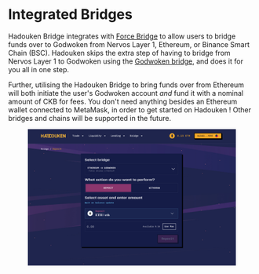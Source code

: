 # Integrated Bridges

Hadouken Bridge integrates with [Force Bridge](https://forcebridge.com/bridge/Ethereum/Nervos) to allow users to bridge funds over to Godwoken from Nervos Layer 1, Ethereum, or Binance Smart Chain (BSC). Hadouken skips the extra step of having to bridge from Nervos Layer 1 to Godwoken using the [Godwoken bridge](https://bridge.godwoken.io/#/v1/deposit/pending), and does it for you all in one step.

Further, utilising the Hadouken Bridge to bring funds over from Ethereum will both initiate the user's Godwoken account _and_ fund it with a nominal amount of CKB for fees. You don't need anything besides an Ethereum wallet connected to MetaMask, in order to get started on Hadouken ! Other bridges and chains will be supported in the future.&#x20;

<figure><img src="../.gitbook/assets/image (2) (1) (1).png" alt=""><figcaption></figcaption></figure>
